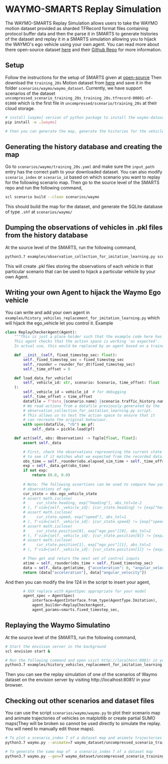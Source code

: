 # WAYMO-SMARTS Replay Simulation
The WAYMO-SMARTS Replay Simulation allows users to take the WAYMO motion dataset provided as sharded TFRecord format files containing protocol buffer data and then the parse it in SMARTS to 
generate histories of the dataset and replay it in a SMARTS simulation allowing you to hijack the WAYMO's ego vehicle using your own agent.
You can read more about there open-source dataset [here](https://waymo.com/open/data/motion/) and their [Github Repo](https://github.com/waymo-research/waymo-open-dataset) for more information.

## Setup
Follow the instructions for the  setup of SMARTS given at [open-source](https://github.com/huawei-noah/SMARTS/)
Then download the `training_20s` Motion dataset from [here](https://waymo.com/open/download/) and save it in the folder `scenarios/waymo/waymo_dataset`. 
Currently, we have support scenarios of the dataset `uncompressed_scenario_training_20s_training_20s.tfrecord-00001-of-01000` which is the first file in `uncompressed/scenario/training_20s` at their cloud storage.

```bash
# install [waymo] version of python package to install the waymo-dataset package
pip install -e .[waymo]

# then you can generate the map, generate the histories for the vehicles, store their observations and replay the simulation. See details below...
```

## Generating the history database and creating the map
Go to `scenarios/waymo/training_20s.yaml` and make sure the  `input_path` entry has the correct path to your downloaded dataset. You can also modify `scenario_index` or `scenario_id` based on which scenario you want to replay for the following scenario map. 
Then go to the source level of the SMARTS repo and run the following command,
```bash
scl scenario build --clean scenarios/waymo
```
This should build the map for the dataset, and generate the SQLite database of type `.shf` at `scenarios/waymo/`

## Dumping the observations of vehicles in .pkl files from the history database
At the source level of the SMARTS, run the following command,
```bash
python3.7 examples/observation_collection_for_imitation_learning.py scenarios/waymo
```
This will create .pkl files storing the observations of each vehicle in that particular scenario that can be used to hijack a particular vehicle by your own Agent.

## Writing your own Agent to hijack the Waymo Ego vehicle
You can write and add your own agent in `examples/history_vehicles_replacement_for_imitation_learning.py` which will hijack
the ego_vehicle let you control it. Example

```python
class ReplayCheckerAgent(Agent):
    """This is just a place holder such that the example code here has a real Agent to work with.
    This agent checks that the action space is working 'as expected'.
    In actual use, this would be replaced by an agent based on a trained Imitation Learning model."""

    def __init__(self, fixed_timestep_sec: float):
        self._fixed_timestep_sec = fixed_timestep_sec
        self._rounder = rounder_for_dt(fixed_timestep_sec)
        self._time_offset = 0

    def load_data_for_vehicle(
        self, vehicle_id: str, scenario: Scenario, time_offset: float
    ):
        self._vehicle_id = vehicle_id  # for debugging
        self._time_offset = time_offset
        datafile = f"data_{scenario.name}_{scenario.traffic_history.name}_Agent-history-vehicle-{vehicle_id}.pkl"
        # We read actions from a datafile previously-generated by the
        # observation_collection_for_imitation_learning.py script.
        # This allows us to test the action space to ensure that it
        # can recreate the original behaviour.
        with open(datafile, "rb") as pf:
            self._data = pickle.load(pf)

    def act(self, obs: Observation) -> Tuple[float, float]:
        assert self._data

        # First, check the observations representing the current state
        # to see if it matches what we expected from the recorded data.
        obs_time = self._rounder(obs.elapsed_sim_time + self._time_offset)
        exp = self._data.get(obs_time)
        if not exp:
            return (0.0, 0.0)
        
        # Note: The following assertions can be used to compare how your agent behaves compared to the recorded 
        # observations of ego
        cur_state = obs.ego_vehicle_state
        # assert math.isclose(
        #     cur_state.heading, exp["heading"], abs_tol=1e-2
        # ), f'vid={self._vehicle_id}: {cur_state.heading} != {exp["heading"]} @ {obs_time}'
        # assert math.isclose(
        #     cur_state.speed, exp["speed"], abs_tol=1
        # ), f'vid={self._vehicle_id}: {cur_state.speed} != {exp["speed"]} @ {obs_time}'
        # assert math.isclose(
        #     cur_state.position[0], exp["ego_pos"][0], abs_tol=2
        # ), f'vid={self._vehicle_id}: {cur_state.position[0]} != {exp["ego_pos"][0]} @ {obs_time}'
        # assert math.isclose(
        #     cur_state.position[1], exp["ego_pos"][1], abs_tol=2
        # ), f'vid={self._vehicle_id}: {cur_state.position[1]} != {exp["ego_pos"][1]} @ {obs_time}'

        # Then get and return the next set of control inputs
        atime = self._rounder(obs_time + self._fixed_timestep_sec)
        data = self._data.get(atime, {"acceleration": 0, "angular_velocity": 0})
        return (data["acceleration"], data["angular_velocity"])
```
 And then you can modify the line 124 in the script to insert your agent,
```python
        # XXX replace with AgentSpec appropriate for your model
        agent_spec = AgentSpec(
            interface=AgentInterface.from_type(AgentType.Imitation),
            agent_builder=ReplayCheckerAgent,
            agent_params=smarts.fixed_timestep_sec,
```

## Replaying the Waymo Simulatino
At the source level of the SMARTS, run the following command,
```bash
# Start the envision server in the background
scl envision start &

# Run the following command and open visit http://localhost:8081/ in your browser to view your experiment.
python3.7 examples/history_vehicles_replacement_for_imitation_learning.py --episodes==1 -d=waymo scenarios/waymo
```
Then you can see the replay simulation of one of the scenarios of Waymo dataset on the envision server by visiting http://localhost:8081/ in your browser.

## Checking out other scenarios and dataset files
You can use the script `scenarios/waymo/waymo.py` to plot their scenario map and animate trajectories of vehicles on matplotlib or create
partial SUMO maps(They will be broken so cannot be used directly to simulate the replay. You will need to manually edit those maps).

```bash
# To plot a scenario_index 7 of a dataset map and animate trajectories of vehicles,
python3.7 waymo.py --animate=7 waymo_dataset/uncompressed_scenario_training_20s_training_20s.tfrecord-00001-of-01000

# To generate the sumo map of  a scenario_index 7 of a dataset map 
python3.7 waymo.py --gen=7 waymo_dataset/uncompressed_scenario_training_20s_training_20s.tfrecord-00001-of-01000
```

